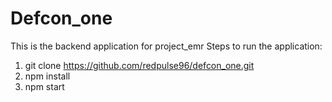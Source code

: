 # Defcon_one
This is the backend application for project_emr
Steps to run the application:

  1. git clone https://github.com/redpulse96/defcon_one.git
  2. npm install
  3. npm start
